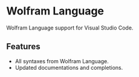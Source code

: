 # Wolfram Language

Wolfram Language support for Visual Studio Code.

## Features

- All syntaxes from Wolfram Language.
- Updated documentations and completions.
